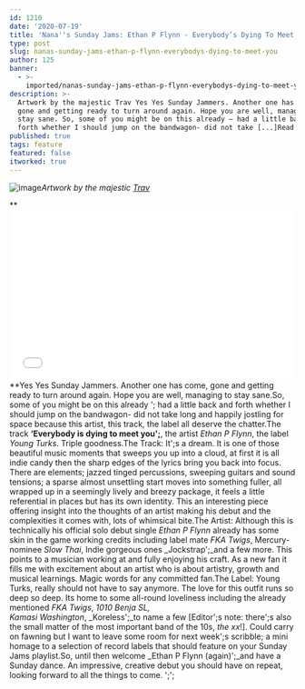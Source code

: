```yaml
---
id: 1210
date: '2020-07-19'
title: 'Nana''s Sunday Jams: Ethan P Flynn - Everybody’s Dying To Meet You - Loose Lips'
type: post
slug: nanas-sunday-jams-ethan-p-flynn-everybodys-dying-to-meet-you
author: 125
banner:
  - >-
    imported/nanas-sunday-jams-ethan-p-flynn-everybodys-dying-to-meet-you/image1210.jpeg
description: >-
  Artwork by the majestic Trav Yes Yes Sunday Jammers. Another one has come,
  gone and getting ready to turn around again. Hope you are well, managing to
  stay sane. So, some of you might be on this already – had a little back and
  forth whether I should jump on the bandwagon- did not take [...]Read More...
published: true
tags: feature
featured: false
itworked: true
---
```

![image](../imported/nanas-sunday-jams-ethan-p-flynn-everybodys-dying-to-meet-you/image1210.jpeg)_Artwork by the majestic [Trav](https://www.backdownwarchild.co.uk/)_

**<iframe width='100%' height='300' scrolling='no' frameborder='no' allow='autoplay' src='//www.youtube.com/embed/dpwdJXcD5WI?wmode=opaque'></iframe>**Yes Yes Sunday Jammers. Another one has come, gone and getting ready to turn around again. Hope you are well, managing to stay sane.So, some of you might be on this already '; had a little back and forth whether I should jump on the bandwagon- did not take long and happily jostling for space because this artist, this track, the label all deserve the chatter.The track **‘Everybody is dying to meet you';**, the artist _Ethan P Flynn_, the label _Young Turks_. Triple goodness.The Track: It';s a dream. It is one of those beautiful music moments that sweeps you up into a cloud, at first it is all indie candy then the sharp edges of the lyrics bring you back into focus. There are elements; jazzed tinged percussions, sweeping guitars and sound tensions; a sparse almost unsettling start moves into something fuller, all wrapped up in a seemingly lively and breezy package, it feels a little referential in places but has its own identity. This an interesting piece offering insight into the thoughts of an artist making his debut and the complexities it comes with, lots of whimsical bite.The Artist: Although this is technically his official solo debut single _Ethan P Flynn_ already has some skin in the game working credits including label mate _FKA Twigs_, Mercury-nominee _Slow Thai_, Indie gorgeous ones _Jockstrap';_and a few more. This points to a musician working at and fully enjoying his craft. As a new fan it fills me with excitement about an artist who is about artistry, growth and musical learnings. Magic words for any committed fan.The Label: Young Turks, really should not have to say anymore. The love for this outfit runs so deep so deep. Its home to some all-round loveliness including the already mentioned _FKA Twigs_, _1010 Benja SL,_  
_Kamasi Washington_, _Koreless';_to name a few \[Editor';s note: there';s also the small matter of the most important band of the 10s, _the xx_!\]. Could carry on fawning but I want to leave some room for next week';s scribble; a mini homage to a selection of record labels that should feature on your Sunday Jams playlist.So, until then welcome _Ethan P Flynn (again)';_and have a Sunday dance. An impressive, creative debut you should have on repeat, looking forward to all the things to come. ';';